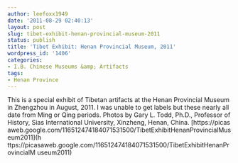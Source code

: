 ```yaml
---
author: leefoxx1949
date: '2011-08-29 02:40:13'
layout: post
slug: tibet-exhibit-henan-provincial-museum-2011
status: publish
title: 'Tibet Exhibit: Henan Provincial Museum, 2011'
wordpress_id: '1406'
categories:
- I.B. Chinese Museums &amp; Artifacts
tags:
- Henan Province
---
```


This is a special exhibit of Tibetan artifacts at the Henan Provincial Museum
in Zhengzhou in August, 2011. I was unable to get labels but these nearly all
date from Ming or Qing periods. Photos by Gary L. Todd, Ph.D., Professor of
History, Sias International University, Xinzheng, Henan, China. [https://picas
aweb.google.com/116512474184071531500/TibetExhibitHenanProvincialMuseum2011](h
ttps://picasaweb.google.com/116512474184071531500/TibetExhibitHenanProvincialM
useum2011)


